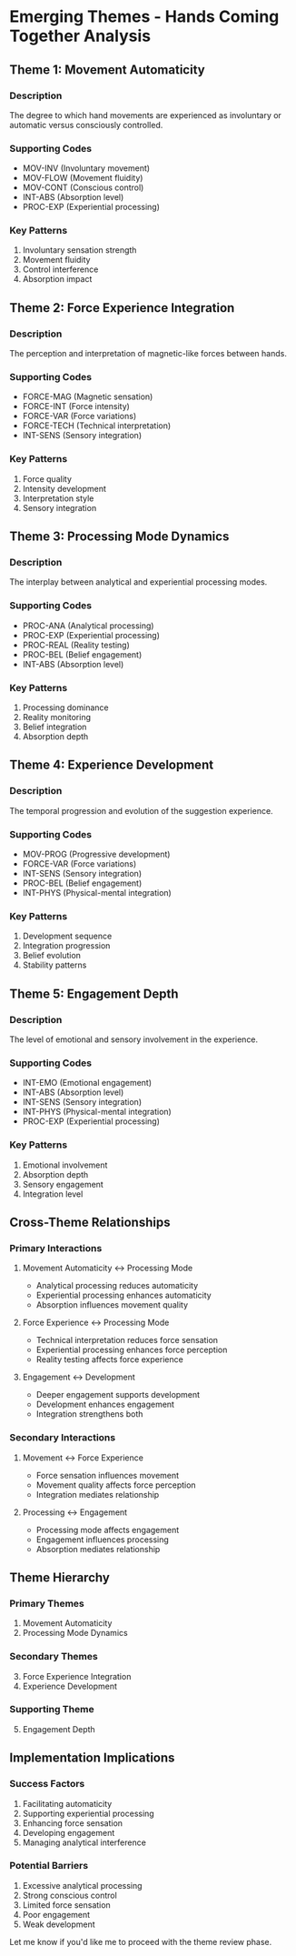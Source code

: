 # Emerging Themes - Hands Coming Together Analysis

## Theme 1: Movement Automaticity
### Description
The degree to which hand movements are experienced as involuntary or automatic versus consciously controlled.

### Supporting Codes
- MOV-INV (Involuntary movement)
- MOV-FLOW (Movement fluidity)
- MOV-CONT (Conscious control)
- INT-ABS (Absorption level)
- PROC-EXP (Experiential processing)

### Key Patterns
1. Involuntary sensation strength
2. Movement fluidity
3. Control interference
4. Absorption impact

## Theme 2: Force Experience Integration
### Description
The perception and interpretation of magnetic-like forces between hands.

### Supporting Codes
- FORCE-MAG (Magnetic sensation)
- FORCE-INT (Force intensity)
- FORCE-VAR (Force variations)
- FORCE-TECH (Technical interpretation)
- INT-SENS (Sensory integration)

### Key Patterns
1. Force quality
2. Intensity development
3. Interpretation style
4. Sensory integration

## Theme 3: Processing Mode Dynamics
### Description
The interplay between analytical and experiential processing modes.

### Supporting Codes
- PROC-ANA (Analytical processing)
- PROC-EXP (Experiential processing)
- PROC-REAL (Reality testing)
- PROC-BEL (Belief engagement)
- INT-ABS (Absorption level)

### Key Patterns
1. Processing dominance
2. Reality monitoring
3. Belief integration
4. Absorption depth

## Theme 4: Experience Development
### Description
The temporal progression and evolution of the suggestion experience.

### Supporting Codes
- MOV-PROG (Progressive development)
- FORCE-VAR (Force variations)
- INT-SENS (Sensory integration)
- PROC-BEL (Belief engagement)
- INT-PHYS (Physical-mental integration)

### Key Patterns
1. Development sequence
2. Integration progression
3. Belief evolution
4. Stability patterns

## Theme 5: Engagement Depth
### Description
The level of emotional and sensory involvement in the experience.

### Supporting Codes
- INT-EMO (Emotional engagement)
- INT-ABS (Absorption level)
- INT-SENS (Sensory integration)
- INT-PHYS (Physical-mental integration)
- PROC-EXP (Experiential processing)

### Key Patterns
1. Emotional involvement
2. Absorption depth
3. Sensory engagement
4. Integration level

## Cross-Theme Relationships

### Primary Interactions
1. Movement Automaticity ↔ Processing Mode
   - Analytical processing reduces automaticity
   - Experiential processing enhances automaticity
   - Absorption influences movement quality

2. Force Experience ↔ Processing Mode
   - Technical interpretation reduces force sensation
   - Experiential processing enhances force perception
   - Reality testing affects force experience

3. Engagement ↔ Development
   - Deeper engagement supports development
   - Development enhances engagement
   - Integration strengthens both

### Secondary Interactions
1. Movement ↔ Force Experience
   - Force sensation influences movement
   - Movement quality affects force perception
   - Integration mediates relationship

2. Processing ↔ Engagement
   - Processing mode affects engagement
   - Engagement influences processing
   - Absorption mediates relationship

## Theme Hierarchy

### Primary Themes
1. Movement Automaticity
2. Processing Mode Dynamics

### Secondary Themes
3. Force Experience Integration
4. Experience Development

### Supporting Theme
5. Engagement Depth

## Implementation Implications

### Success Factors
1. Facilitating automaticity
2. Supporting experiential processing
3. Enhancing force sensation
4. Developing engagement
5. Managing analytical interference

### Potential Barriers
1. Excessive analytical processing
2. Strong conscious control
3. Limited force sensation
4. Poor engagement
5. Weak development

Let me know if you'd like me to proceed with the theme review phase. 